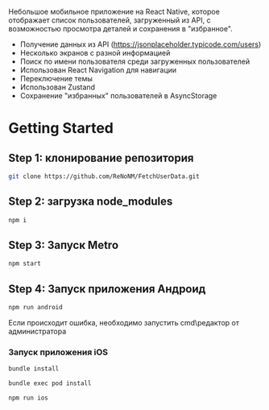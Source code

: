 Небольшое мобильное приложение на React Native, которое отображает список пользователей, загруженный из API, с возможностью просмотра деталей и сохранения в "избранное".

- Получение данных из API (https://jsonplaceholder.typicode.com/users)
- Несколько экранов с разной информацией
- Поиск по имени пользователя среди загруженных пользователей
- Использован React Navigation для навигации
- Переключение темы
- Использован Zustand
- Сохранение "избранных" пользователей в AsyncStorage

# Getting Started

## Step 1: клонирование репозитория

```sh
git clone https://github.com/ReNoNM/FetchUserData.git
```

## Step 2: загрузка node_modules

```sh
npm i
```

## Step 3: Запуск Metro

```sh
npm start
```

## Step 4: Запуск приложения Андроид

```sh
npm run android
```

Если происходит ошибка, необходимо запустить cmd\редактор от администратора

### Запуск приложения iOS

```sh
bundle install
```

```sh
bundle exec pod install
```

```sh
npm run ios
```

